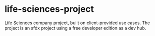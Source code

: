 # life-sciences-project
Life Sciences company project, built on client-provided use cases. The project is an sfdx project using a free developer edition as a dev hub.
